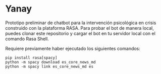 # Yanay
Prototipo preliminar de chatbot para la intervención psicológica en crisis construido con la plataforma RASA. Para probar el bot de manera local, puedes clonar este repositorio y cargar el bot en tu servidor local con el comando Rasa Shell. 

Requiere previamente haber ejecutado los siguientes comandos:

```
pip install rasa[spacy]
python -m spacy download es_core_news_md
python -m spacy link es_core_news_md es
```
